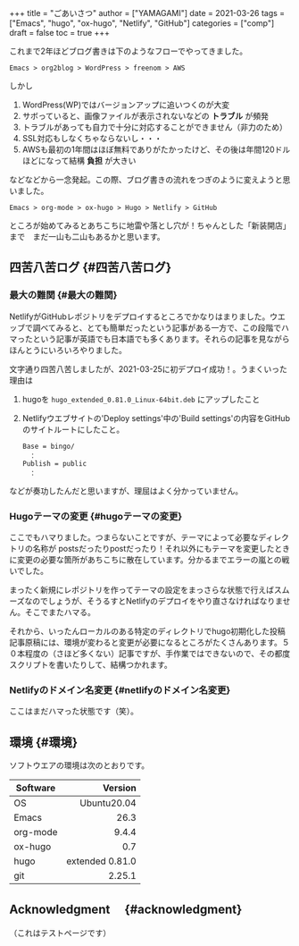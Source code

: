 +++
title = "ごあいさつ"
author = ["YAMAGAMI"]
date = 2021-03-26
tags = ["Emacs", "hugo", "ox-hugo", "Netlify", "GitHub"]
categories = ["comp"]
draft = false
toc = true
+++

これまで2年ほどブログ書きは下のようなフローでやってきました。

```text
Emacs > org2blog > WordPress > freenom > AWS
```

しかし

1.  WordPress(WP)ではバージョンアップに追いつくのが大変
2.  サボっていると、画像ファイルが表示されないなどの **トラブル** が頻発
3.  トラブルがあっても自力で十分に対応することができません（非力のため）
4.  SSL対応もしなくちゃならないし・・・
5.  AWSも最初の1年間はほぼ無料でありがたかったけど、その後は年間120ドルほどになって結構 **負担** が大きい

などなどから一念発起。この際、ブログ書きの流れをつぎのように変えようと思いました。

```text
Emacs > org-mode > ox-hugo > Hugo > Netlify > GitHub
```

ところが始めてみるとあちこちに地雷や落とし穴が！ちゃんとした「新装開店」まで　まだ一山も二山もあるかと思います。


## 四苦八苦ログ {#四苦八苦ログ}


### 最大の難関 {#最大の難関}

NetlifyがGitHubレポジトリをデプロイするところでかなりはまりました。ウエッブで調べてみると、とても簡単だったという記事がある一方で、この段階でハマったという記事が英語でも日本語でも多くあります。それらの記事を見ながらほんとうにいろいろやりました。

文字通り四苦八苦しましたが、2021-03-25に初デプロイ成功！。うまくいった理由は

1.  hugoを `hugo_extended_0.81.0_Linux-64bit.deb` にアップしたこと
2.  Netlifyウエブサイトの'Deploy settings'中の'Build settings'の内容をGitHubのサイトルートにしたこと。

    ```text
    Base = bingo/
    　：
    Publish = public
    　：
    ```

などが奏功したんだと思いますが、理屈はよく分かっていません。


### Hugoテーマの変更 {#hugoテーマの変更}

ここでもハマりました。つまらないことですが、テーマによって必要なディレクトリの名称が
postsだったりpostだったり！それ以外にもテーマを変更したときに変更の必要な箇所があちこちに散在しています。分かるまでエラーの嵐との戦いでした。

まったく新規にレポジトリを作ってテーマの設定をまっさらな状態で行えばスムーズなのでしょうが、そうるすとNetlifyのデプロイをやり直さなければなりません。そこでまたハマる。

それから、いったんローカルのある特定のディレクトリでhugo初期化した投稿記事原稿には、環境が変わると変更が必要になるところがたくさんあります。５０本程度の（さほど多くない）記事ですが、手作業ではできないので、その都度スクリプトを書いたりして、結構つかれます。


### Netlifyのドメイン名変更 {#netlifyのドメイン名変更}

ここはまだハマった状態です（笑）。


## 環境 {#環境}

ソフトウエアの環境は次のとおりです。

| Software | Version         |
|----------|----------------:|
| OS       | Ubuntu20.04     |
| Emacs    | 26.3            |
| org-mode | 9.4.4           |
| ox-hugo  | 0.7             |
| hugo     | extended 0.81.0 |
| git      | 2.25.1          |


## Acknowledgment　 {#acknowledgment}

（これはテストページです）